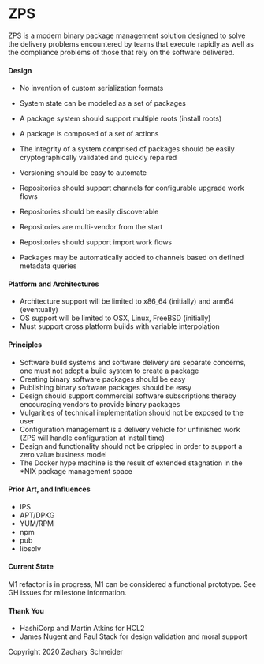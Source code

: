 ZPS
===

ZPS is a modern binary package management solution designed to solve the delivery problems encountered
by teams that execute rapidly as well as the compliance problems of those that rely on the software delivered.

#### Design

- No invention of custom serialization formats
- System state can be modeled as a set of packages
- A package system should support multiple roots (install roots)
- A package is composed of a set of actions
- The integrity of a system comprised of packages should be easily cryptographically validated and quickly repaired

- Versioning should be easy to automate

- Repositories should support channels for configurable upgrade work flows
- Repositories should be easily discoverable
- Repositories are multi-vendor from the start
- Repositories should support import work flows

- Packages may be automatically added to channels based on defined metadata queries

#### Platform and Architectures

- Architecture support will be limited to x86_64 (initially) and arm64 (eventually)
- OS support will be limited to OSX, Linux, FreeBSD (initially)
- Must support cross platform builds with variable interpolation

#### Principles

- Software build systems and software delivery are separate concerns, one must not adopt a build system to create a package
- Creating binary software packages should be easy
- Publishing binary software packages should be easy
- Design should support commercial software subscriptions thereby encouraging vendors to provide binary packages
- Vulgarities of technical implementation should not be exposed to the user
- Configuration management is a delivery vehicle for unfinished work (ZPS will handle configuration at install time)
- Design and functionality should not be crippled in order to support a zero value business model
- The Docker hype machine is the result of extended stagnation in the *NIX package management space

#### Prior Art, and Influences

- IPS
- APT/DPKG
- YUM/RPM
- npm
- pub
- libsolv

#### Current State

M1 refactor is in progress, M1 can be considered a functional prototype. See GH issues for milestone information.

#### Thank You

- HashiCorp and Martin Atkins for HCL2
- James Nugent and Paul Stack for design validation and moral support

Copyright 2020 Zachary Schneider
